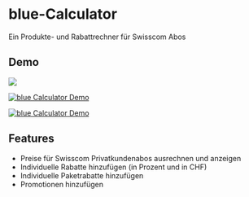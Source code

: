 # blue-Calculator

Ein Produkte- und Rabattrechner für Swisscom Abos


## Demo

[<img src="https://imgur.com/Ph1rzoh">](https://youtu.be/FfABmN0RUZo)

[![blue Calculator Demo](https://imgur.com/a/cQJ5yNk)](https://youtu.be/FfABmN0RUZo "blue Calculator Demo")

[![blue Calculator Demo](https://imgur.com/a/cQJ5yNk)](https://youtu.be/FfABmN0RUZo)

## Features

- Preise für Swisscom Privatkundenabos ausrechnen und anzeigen
- Individuelle Rabatte hinzufügen (in Prozent und in CHF)
- Individuelle Paketrabatte hinzufügen
- Promotionen hinzufügen


